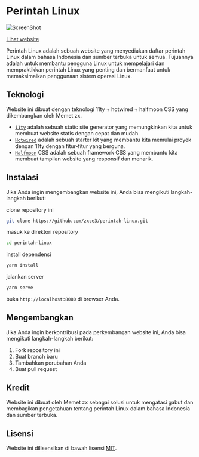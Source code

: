 # Perintah Linux

![ScreenShot](https://telegra.ph/file/98cb51644ddb3d46f168c.png)

[Lihat website](https://pl.zxce3.net)

Perintah Linux adalah sebuah website yang menyediakan daftar perintah Linux dalam bahasa Indonesia dan sumber terbuka untuk semua. Tujuannya adalah untuk membantu pengguna Linux untuk mempelajari dan mempraktikkan perintah Linux yang penting dan bermanfaat untuk memaksimalkan penggunaan sistem operasi Linux.

## Teknologi

Website ini dibuat dengan teknologi 11ty + hotwired + halfmoon CSS yang dikembangkan oleh Memet zx.

- [`11ty`](https://11ty.dev) adalah sebuah static site generator yang memungkinkan kita untuk membuat website statis dengan cepat dan mudah.
- [`Hotwired`](https://hotwired.dev) adalah sebuah starter kit yang membantu kita memulai proyek dengan 11ty dengan fitur-fitur yang berguna.
- [`Halfmoon`](https://gethalfmoon.com) CSS adalah sebuah framework CSS yang membantu kita membuat tampilan website yang responsif dan menarik.

## Instalasi

Jika Anda ingin mengembangkan website ini, Anda bisa mengikuti langkah-langkah berikut:

clone repository ini

```bash
git clone https://github.com/zxce3/perintah-linux.git
```

masuk ke direktori repository

```bash
cd perintah-linux
```

install dependensi

```bash
yarn install
```

jalankan server

```bash
yarn serve
```

buka `http://localhost:8080` di browser Anda.

## Mengembangkan

Jika Anda ingin berkontribusi pada perkembangan website ini, Anda bisa mengikuti langkah-langkah berikut:

1. Fork repository ini
2. Buat branch baru
3. Tambahkan perubahan Anda
4. Buat pull request

## Kredit

Website ini dibuat oleh Memet zx sebagai solusi untuk mengatasi gabut dan membagikan pengetahuan tentang perintah Linux dalam bahasa Indonesia dan sumber terbuka.

## Lisensi

Website ini dilisensikan di bawah lisensi [MIT](LICENSE).

